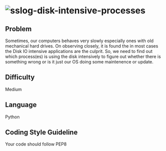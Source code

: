 # ![ss](http://icons.iconarchive.com/icons/harwen/simple/32/Hard-Drive-icon.png)log-disk-intensive-processes 

## Problem
Sometimes, our computers behaves very slowly especially ones with old mechanical hard drives. On observing closely, it is found the in most cases the Disk IO intensive applications are the culprit. So, we need to find out which process(es) is using the disk intensively to figure out whether there is something wrong or is it just our OS doing some maintenence or update. 

## Difficulty
Medium

## Language
Python

## Coding Style Guideline
Your code should follow PEP8
